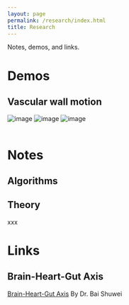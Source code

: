 ```yaml
---
layout: page
permalink: /research/index.html
title: Research
---
```


Notes, demos, and links.

# Demos
## Vascular wall motion
<div class="third">
<img src="https://jdq818.github.io/images/research/vesselwall.gif" alt="image" onclick="showModal(this)">
<img src="https://jdq818.github.io/images/research/bloods.gif" alt="image" onclick="showModal(this)">
<img src="https://jdq818.github.io/images/research/lesion.gif" alt="image" onclick="showModal(this)">
</div>
<br>


# Notes
## Algorithms
## Theory
xxx <br>

# Links
## Brain-Heart-Gut Axis
[Brain-Heart-Gut Axis](http://supramarginal.top/pubmed)
By Dr. Bai Shuwei <br>